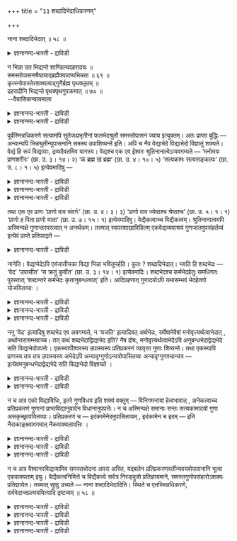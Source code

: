 +++
title = "३३ शब्दादिभेदाधिकरणम्"

+++

नाना शब्दादिभेदात् ॥ ५८ ॥  
<details><summary>ज्ञानानन्द-भारती - द्राविडी</summary>

नाना सप्तादिबेदात् ॥ ५८ ॥
</details>

न भिन्ना उत भिद्यन्ते शाण्डिल्यदहरादयः ॥  
समस्तोपासनश्रैष्ठ्याद्ब्रह्मैक्यादप्यभिन्नता ॥ ६९ ॥  
कृत्स्नोपास्तेरशक्यत्वाद्गुणैर्ब्रह्म पृथक्लृतम् ॥  
दहरादीनि भिद्यन्ते पृथक्पृथगुपक्रमात् ॥ ७० ॥  
--वैयासिकन्यायमाला

<details><summary>ज्ञानानन्द-भारती - द्राविडी</summary>

साण्डिल्य वित्यै, तहर वित्यै मुदलियवै वेऱुबडादवैगळा? अल्लदु वेऱुबट्टवैगळा? ऎल्लाम् सेर्न्ददै उबासिप्पदु सिलाक्कियमागयिरुप्पदालुम्, पिरह्मम् ऒऩ्ऱागवेयिरुप्पदालुम्, वेऱुबडा तवैगळ् ताऩ्
</details>

<details><summary>ज्ञानानन्द-भारती - द्राविडी</summary>

ऎल्लाम् सेर्न्ददै उबासिप्पदु मुडियाददिऩाल्, कुणङ्गळैक् कॊण्डु पिरह्मम् तऩित्तऩिप् पडुत्तप्पट्टि रुक्किऱदु। तऩित् तऩियागवे आरम्बिक्कप् पट्टिरुप्पदाल् तहर वित्तै मुदलियवै वेऱुबट्टवैगळ् ताऩ्।
</details>

पूर्वस्मिन्नधिकरणे सत्यामपि सुतेजःप्रभृतीनां फलभेदश्रुतौ समस्तोपासनं ज्याय इत्युक्तम्। अतः प्राप्ता बुद्धिः — अन्यान्यपि भिन्नश्रुतीन्युपासनानि समस्य उपाशिष्यन्ते इति। अपि च नैव वेद्याभेदे विद्याभेदो विज्ञातुं शक्यते। वेद्यं हि रूपं विद्यायाः, द्रव्यदैवतमिव यागस्य। वेद्यश्च एक एव ईश्वरः श्रुतिनानात्वेऽप्यवगम्यते — ‘मनोमयः प्राणशरीरः’ (छा. उ. ३। १४। २) ‘कं ब्रह्म खं ब्रह्म’ (छा. उ. ४। १०। ५) ‘सत्यकामः सत्यसङ्कल्पः’ (छा. उ. ८। १। ५) इत्येवमादिषु —

<details><summary>ज्ञानानन्द-भारती - द्राविडी</summary>

(सुरुदियिल् वॆव्वेऱु सागैगळिल् पऱ्पल उबा सऩङ्गळ् विदिक्कप्पट्टिरुक्किऩ्ऱऩ। ऎल्ला वित्यै कळिलुम् उबास्यमाऩ पिरह्मम् ऒऩ्ऱाऩ पडियाल् मुऩ् अदिगरण नियायप्पडि ऎल्लाम् सेर्न्दु ऒरे उबासऩम् ऎल्ला कुणङ्गळैयुम् ऒरे उबासऩत्तिल् सेर्त्तुक् कॊळ्ळ वेण्डुम् ऎऩ्ऱु पूर्वबक्षम्।
</details>

<details><summary>ज्ञानानन्द-भारती - द्राविडी</summary>

ऎल्ला वित्यैगळिलुमुळ्ळ ऎल्ला कुणङ्गळैयुम् सेर्त्तु ऒरे उबासऩम् सॆय्वदु सात्यमिल्लाददालुम्, अन्दन्द सागैयिल् सॊल्लप्पट्ट कुणङ्गळुडऩ् कूडिय उबास्य पिरह्मम् वॆव्वेऱाऩबडियालुम् वित्यै वॆव्वेऱु ताऩ्। मेलुम् वैसुवानर वित्यैयिल् पोल ऎल्ला वित्यैगळैयुम् सेर्त्तु उबासऩम् सॆय्वदऱ्कु तऩियाग विदियुमिल्लै ऎऩ्ऱु सित्तान्दम्)।
</details>

<details><summary>ज्ञानानन्द-भारती - द्राविडी</summary>

पूर्वबक्षम्: मुन्दिऩ अदिगरणत्तिल्, सुदेजस् मुदलियवैगळुक्कु पलऩ्गळिल् पेदम् सॊल्लप्पट्टि रुन्दबोदिलुम्, सेर्न्ददिऩ् उबासऩमे मेलाऩदु ऎऩ्ऱु सॊल्लप्पट्टदु। अदिलिरुन्दु वॆव्वेऱु सुरुदिग ळिलुळ्ळ मऱ्ऱ उबासऩङ्गळुम्गूड सेर्त्ते विदिक्कप् पडुगिऩ्ऱऩ। ऎऩ्ऱ ऎण्णम् एऱ्पडुगिऱदु। मेलुम् उबासिक्कप्पडुम् स्वरूबत्तिल् पेदमिल्लैयाऩाल्, वित्यैयिल् पेदम् अऱियमुडियादु। यागत्तिऱ्कु तिरवियम् तेवदैबोल, उबासऩत्तिऱ्कु उबासिक्कप्पडुवदु ताऩे स्वरूबम्? उबासिक्कप्पडवेण्डियवरो, सुरुदिगळिल् पेदमिरुन्दालुम्, ऒरे ईसुवरऩ्दाऩ् ऎऩ्ऱु “मऩोमयऩ् पिराणसरीरऩ्” (सान्दोक्यम्।III-१४-२), "सुगम्बिरह्मम्, आगासम् पिरह्मम्”(सान्दोक्यम्।IV-१०-५), “सत्यगामर् सत्यसङ्गल्बर्" (सान्दोक्यम्।VIII-१-५), ऎऩ्बदु मुदलियवैगळिल् अऱियप्पडुगिऱार्।
</details>

तथा एक एव प्राणः ‘प्राणो वाव संवर्गः’ (छा. उ. ४। ३। ३) ‘प्राणो वाव ज्येष्ठश्च श्रेष्ठश्च’ (छा. उ. ५। १। १) ‘प्राणो ह पिता प्राणो माता’ (छा. उ. ७। १५। १) इत्येवमादिषु। वेद्यैकत्वाच्च विद्यैकत्वम्। श्रुतिनानात्वमपि अस्मिन्पक्षे गुणान्तरपरत्वात् न अनर्थकम्। तस्मात् स्वपरशाखाविहितम् एकवेद्यव्यपाश्रयं गुणजातमुपसंहर्तव्यं इत्येवं प्राप्ते प्रतिपाद्यते —

<details><summary>ज्ञानानन्द-भारती - द्राविडी</summary>

अप्पडिये, "पिराणऩ्दाऩ् संवर्क्कम्” (सान्दोक्यम्। IV-३-३), “पिराणऩ्दाऩ् ज्येष्टरुम्, सिरेष्टरुम्" सान्दोक्म् (V-१\*१), “पिराणऩे पिदा पिराणऩे मादा" सान्दोक्यम् (VII\*१५\*१) ऎऩ्बदु मुदलाऩदुगळिल् पिराणऩ् ऒरुवऩ्दाऩ् ऎऩ्ऱु अऱियप्पडुगिऱार्। अऱियप्पडुवदु ऒऩ्ऱायिरुप्पदाल् वित्यैयुम् ऒऩ्ऱु इन्द पक्षत्तिल् सुरुदिगळ् वेऱुबडुवदुम् वेऱु कुणङ्गळैच् चॊल्वदाल्। पिरयोजऩमऱ्ऱदल्ल, आगैयाल्, तऩ् सागैयिलुम् मऱ्ऱ सागैगळिलुम् विदिक्कप्पट्ट ऒरे अऱियवेण्डियदै आसिरयित्तुळ्ळ, कुणसमूहम् सेर्त्तुक् कॊळ्ळ वेण्डियदे वित्यै पूर्णमायिरुप्पदऱ्काग ऎऩ्ऱु।
</details>

नानेति। वेद्याभेदेऽपि एवंजातीयका विद्या भिन्ना भवितुमर्हति। कुतः ? शब्दादिभेदात्। भवति हि शब्दभेदः — ‘वेद’ ‘उपासीत’ ‘स क्रतुं कुर्वीत’ (छा. उ. ३। १४। १) इत्येवमादिः। शब्दभेदश्च कर्मभेदहेतुः समधिगतः पुरस्तात् ‘शब्दान्तरे कर्मभेदः कृतानुबन्धत्वात्’ इति। आदिग्रहणात् गुणादयोऽपि यथासम्भवं भेदहेतवो योजयितव्याः ।

<details><summary>ज्ञानानन्द-भारती - द्राविडी</summary>

सित्तान्दम्: इव्विदम् वरुम् पोदु पदिल् सॊल्लप्पडुगिऱदु। "वॆव्वेऱु" ऎऩ्ऱु। अऱियप् पडुवदिल् पेदमिल्लैयाऩालुम्, इदु मादिरियुळ्ळ वित्यैगळ् वॆव्वेऱाय् इरुप्पदुदाऩ् न्यायम्। ऎदिऩाल्? "सप्तम् मुदलाऩदिल् पेदत्तिऩाल्”
</details>

<details><summary>ज्ञानानन्द-भारती - द्राविडी</summary>

“अऱियवुम्”, “उबासिक्कवुम्” “अवऩ् सिन्दऩै सॆय्यवुम्” ऎऩ्बदु मुदलाऩ सप्तत्तिल् पेदमिरुक् किऱदे? सप्तत्तिल् पेदमो कर्माविल् पेदत्तिऱ्कु हेदु ऎऩ्ऱु मुन्दिऩ कर्म काण्डत्तिल् "सप्तम् वेऱाऩाल् कर्माविल् पेदम् अदऩुडऩ् सम्बन्दप्पट्टिरुप्पदाल्” (जैमिनि।II-२-१) ऎऩ्ऱु अऱियप्पट्टिरुक्किऱदु।
</details>

<details><summary>ज्ञानानन्द-भारती - द्राविडी</summary>

(सूत्रत्तिल्) "मुदलियदु” ऎऩ्बदाल् पेदत् तिऱ्कुक् कारणमायुळ्ळ कुणम् मुदलियवैगळुम् उसिदम् पोल् सेर्त्तुक्कॊळ्ळप्पडवेण्डियवै,
</details>

ननु ‘वेद’ इत्यादिषु शब्दभेद एव अवगम्यते, न ‘यजति’ इत्यादिवत् अर्थभेदः, सर्वेषामेवैषां मनोवृत्त्यर्थत्वाभेदात् , अर्थान्तरासम्भवाच्च। तत् कथं शब्दभेदाद्विद्याभेद इति? नैष दोषः, मनोवृत्त्यर्थत्वाभेदेऽपि अनुबन्धभेदाद्वेद्यभेदे सति विद्याभेदोपपत्तेः। एकस्यापीश्वरस्य उपास्यस्य प्रतिप्रकरणं व्यावृत्ता गुणाः शिष्यन्ते। तथा एकस्यापि प्राणस्य तत्र तत्र उपास्यस्य अभेदेऽपि अन्यादृग्गुणोऽन्यत्रोपासितव्यः अन्यादृग्गुणश्चान्यत्र — इत्येवमनुबन्धभेदाद्वेद्यभेदे सति विद्याभेदो विज्ञायते ।

<details><summary>ज्ञानानन्द-भारती - द्राविडी</summary>

“वेद” ऎऩ्बदु मुदलाऩवैगळिल् सप्तत्तिऩ् पेदम् ताऩ् तॆरिगिऱदे तविर। “यजदि” ऎऩ्बदु मुदलिय वैबोल, अर्त्तत्तिल् पेदम् तॆरियविल्लैये? इवै ऎल्लावऱ्ऱिऱ्कुमे मऩोविरुत्तियॆऩ्ऱ अर्त्त मुळ्ळ तऩ्मैयिल् पेदमिल्लाददिऩालुम्, वेऱु अर्त्तम् सम्बविक्काददिऩालुम् अप्पडियिरुक्क, सप्त पेदत्तिऩाल् वित्या पेदम् ऎप्पडि? ऎऩ्ऱु।
</details>

<details><summary>ज्ञानानन्द-भारती - द्राविडी</summary>

इदु तोषमिल्लै, मऩोविरुत्तियॆऩ्ऱ अर्त्तमुळ्ळ तऩ्मैयिल् पेदमिल्लैयाऩालुम्गूड, कूडच्चेरुवदिल् उळ्ळ पेदत्तिऩाल् वेत्यत्तिल् पेदमेऱ्पडुम्बोदु वित्यैक्कुम् पेदम् पॊरुन्दुमाऩ ताल्। उबास्यराऩ ऒरे ईसुवररुक्के ऒव्वॊरु पिरगरणत्तिलुम् तऩित्तऩि कुणङ्गळ् सॊल्लप्पडु किऩ्ऱऩ। अप्पडिये ऒऩ्ऱायिरुक्किऱ पिराणऩुक्कुम् अङ्गङ्गु उबासिक्कप्पडुवदिल् पेदमिल्लैयाऩालुम् ऒरुविद कुणमुळ्ळवराग ओरिडत्तिल् उबासिक्कप्पड वेण्डुम्, वेऱु कुणमुळ्ळवराग वेऱिडत्तिल् ऎऩ्ऱु। इव्विदमाग कूड सेरुवदिल् पेदत्तिऩाल् वेत्यत्तिल् पेदम् एऱ्पडुम् पोदु वित्यैयिलुम् पेदम् अऱियप्पडुगिऱदु।
</details>

न च अत्र एको विद्याविधिः, इतरे गुणविधय इति शक्यं वक्तुम् — विनिगमनायां हेत्वभावात् , अनेकत्वाच्च प्रतिप्रकरणं गुणानां प्राप्तविद्यानुवादेन विधानानुपपत्तेः। न च अस्मिन्पक्षे समानाः सन्तः सत्यकामादयो गुणा असकृच्छ्रावयितव्याः। प्रतिप्रकरणं च — इदंकामेनेदमुपासितव्यम् , इदंकामेन च इदम् — इति नैराकाङ्क्ष्यावगमात् नैकवाक्यतापत्तिः ।

<details><summary>ज्ञानानन्द-भारती - द्राविडी</summary>

मेलुम् ऒऩ्ऱु वित्यैयै विदिक्किऱदु। मऱ्ऱवै कुणङ्गळै विदिप्पवै, ऎऩ्ऱुम् सॊल्ल मुडियादु। अव्विदम् तीर्माऩिक्क कारणमिल्लाददिऩाल् ऒव्वॊरु पिरगरणत्तिलुम् कुणङ्गळ् पलविदमाय् इरुप्पदाल् एऱ्कऩवेयुळ्ळ वित्यैयै अऩुवदित्तु कुणत्तै विदिक्किऱदॆऩ्बदु पॊरुन्दादिऩाल्।
</details>

<details><summary>ज्ञानानन्द-भारती - द्राविडी</summary>

मेलुम्, इन्द पक्षत्तिल् समाऩमायिरुक्किऱ सत्य कामत्तऩ्मै मुदलिय कुणङ्गळ् पलदडवै सॊल्ल वेण्डियदिल्लै।
</details>

<details><summary>ज्ञानानन्द-भारती - द्राविडी</summary>

मेलुम्, ऒव्वॊरु पिरगरणत्तिलुम् इदिल् आसैयुळ्ळवऩ् इदै उबासिक्कवेण्डुम्। इदिल् आसैयुळ्ळवऩ् इदै ऎऩ्ऱु, ऒऩ्ऱुक्कॊऩ्ऱु अबेक्षैयिल्लैयॆऩ्ऱु तॆरिवदऩालुम् ऒरे वाक्कियमॆऩ्बदु एऱ्पडादु।
</details>

न च अत्र वैश्वानरविद्यायामिव समस्तचोदना अपरा अस्ति, यद्बलेन प्रतिप्रकरणवर्तीन्यवयवोपासनानि भूत्वा एकवाक्यताम् इयुः। वेद्यैकत्वनिमित्ते च विद्यैकत्वे सर्वत्र निरङ्कुशे प्रतिज्ञायमाने, समस्तगुणोपसंहारोऽशक्यः प्रतिज्ञायेत। तस्मात् सुष्ठु उच्यते — नाना शब्दादिभेदादिति। स्थिते च एतस्मिन्नधिकरणे, सर्ववेदान्तप्रत्ययमित्यादि द्रष्टव्यम् ॥ ५८ ॥

<details><summary>ज्ञानानन्द-भारती - द्राविडी</summary>

मेलुम्, इङ्गे वैसुवानर वित्यैयिल् इरुप्पदु पोल सेर्न्ददऱ्कु वेऱु विदियुम् इल्लै। अदिरुन्दाल् अन्द पलत्तैक्कॊण्डु ऒव्वॊरु पिरगरणत्तिलुम् इरुक्किऱवैगळ् अवयवङ्गळिऩ् उबासऩङ्गळाग एऱ्पट्टु ऒरे वाक्कियमायिरुक्कुम् तऩ्मैयै अडैयुम्।
</details>

<details><summary>ज्ञानानन्द-भारती - द्राविडी</summary>

अऱियप्पडवेण्डियदु ऒऩ्ऱुयिरुक्कुम् कारणत् तिऩाल् वित्यैक्कु ऒऩ्ऱागवेयिरुक्कुम् तऩ्मै, ऎङ्गुम् तडैयऩ्ऩियिल् सॊल्लप्पडुमेयाऩाल्, सात्ति यमेयिल्लाद ऎल्ला कुणङ्गळुडैय उबसम्हारम् सॊल्लप्पट्टदाग आगुम्।
</details>

<details><summary>ज्ञानानन्द-भारती - द्राविडी</summary>

आगैयाल् “वॆव्वेऱु सप्तम् मुदलियदिल् पेदमिरुप्पदाल्" ऎऩ्ऱु सरियाय्त्ताऩ् सॊल्लप् पडुगिऱदु।
</details>

<details><summary>ज्ञानानन्द-भारती - द्राविडी</summary>

इन्द अदिगरणम् इप्पडि सित्तमायिरुक्कैयिल्, ‘ऎल्ला वेदान्दङ्गळिऩ् पिरत्ययमुम् ऎऩ्बदु मुदलियदु' (सूत्रम्।III-३-१) अऱियप्पडवेण्डुम्। इदै अत्तुडऩ् सेर्त्तुक्कॊळ्ळ वेण्डुम्।
</details>

